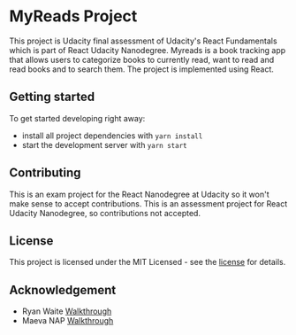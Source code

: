 # MyReads Project

This project is Udacity final assessment of  Udacity's React Fundamentals which is part of React Udacity Nanodegree.
Myreads is a book tracking app that allows users to categorize books to currently read, want to read and read books and to search them. The project is implemented using React.


## Getting started

To get started developing right away:

* install all project dependencies with `yarn install`
* start the development server with `yarn start`


## Contributing
This is an exam project for the React Nanodegree at Udacity so it won't make sense to accept contributions.
This is an assessment project for React Udacity Nanodegree, so contributions not accepted.

## License
This project is licensed under the MIT Licensed - see the [license](https://github.com/FerJSsilva/udacity-my-reads/blob/master/LICENSE) for details.


## Acknowledgement
* Ryan Waite [Walkthrough](https://www.youtube.com/watch?v=acJHkd6K5kI&feature=youtu.be)
* Maeva NAP [Walkthrough](https://www.youtube.com/watch?v=i6L2jLHV9j8)